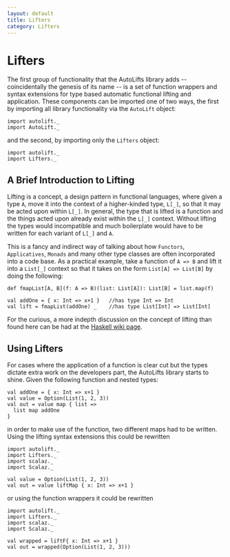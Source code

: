 ```yaml
---
layout: default
title: Lifters
category: Lifters
---
```

# Lifters

The first group of functionality that the AutoLifts library adds -- coincidentally the genesis of its name -- is a set of function wrappers and syntax extensions for type based automatic functional lifting and application. These components can be imported one of two ways, the first by importing all library functionality via the `AutoLift` object:

```tut
import autolift._
import AutoLift._
```

and the second, by importing only the `Lifters` object:

```tut
import autolift._
import Lifters._
```

## A Brief Introduction to Lifting

Lifting is a concept, a design pattern in functional languages, where given a type `A`, move it into the context of a higher-kinded type, `L[_]`, so that it may be acted upon within `L[_]`. In general, the type that is lifted is a function and the things acted upon already exist within the `L[_]` context. Without lifting the types would incompatible and much boilerplate would have to be written for each variant of `L[_]` and `A`. 

This is a fancy and indirect way of talking about how `Functors`, `Applicatives`, `Monads` and many other type classes are often incorporated into a code base. As a practical example, take a function of `A => B` and lift it into a `List[_]` context so that it takes on the form `List[A] => List[B]` by doing the following:

```tut
def fmapList[A, B](f: A => B)(list: List[A]): List[B] = list.map(f)

val addOne = { x: Int => x+1 }   //has type Int => Int
val lift = fmapList(addOne) _    //has type List[Int] => List[Int]
```

For the curious, a more indepth discussion on the concept of lifting than found here can be had at the [Haskell wiki page](https://wiki.haskell.org/Lifting).

## Using Lifters

For cases where the application of a function is clear cut but the types dictate extra work on the developers part, the AutoLifts library starts to shine. Given the following function and nested types:

```tut
val addOne = { x: Int => x+1 }
val value = Option(List(1, 2, 3))
val out = value map { list =>
  list map addOne
}
```

in order to make use of the function, two different maps had to be written. Using the lifting syntax extensions this could be rewritten

```tut
import autolift._
import Lifters._
import scalaz._
import Scalaz._

val value = Option(List(1, 2, 3))
val out = value liftMap { x: Int => x+1 }
```

or using the function wrappers it could be rewritten

```tut
import autolift._
import Lifters._
import scalaz._
import Scalaz._

val wrapped = liftF{ x: Int => x+1 }
val out = wrapped(Option(List(1, 2, 3)))
```

